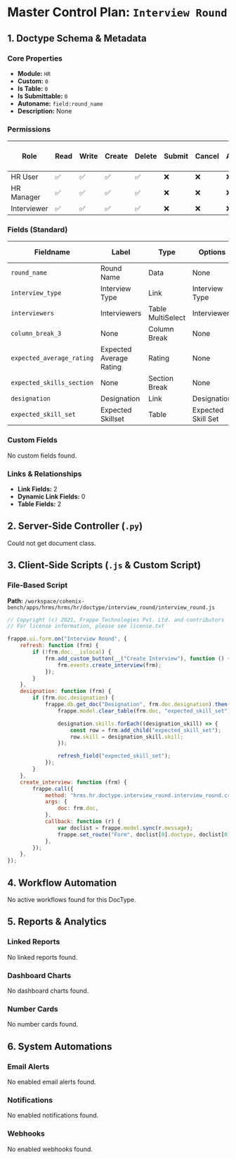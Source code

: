 # Master Control Plan: `Interview Round`

## 1. Doctype Schema & Metadata

### Core Properties
- **Module:** `HR`
- **Custom:** `0`
- **Is Table:** `0`
- **Is Submittable:** `0`
- **Autoname:** `field:round_name`
- **Description:** None

### Permissions
| Role | Read | Write | Create | Delete | Submit | Cancel | Amend | Report | Import | Export | Print | Email | Share | Set User Perms |
|---|---|---|---|---|---|---|---|---|---|---|---|---|---|---|
| HR User | ✅ | ✅ | ✅ | ✅ | ❌ | ❌ | ❌ | ✅ | ❌ | ✅ | ✅ | ✅ | ✅ | ❌ |
| HR Manager | ✅ | ✅ | ✅ | ✅ | ❌ | ❌ | ❌ | ✅ | ❌ | ✅ | ✅ | ✅ | ✅ | ❌ |
| Interviewer | ✅ | ✅ | ✅ | ✅ | ❌ | ❌ | ❌ | ✅ | ❌ | ✅ | ✅ | ✅ | ✅ | ❌ |


### Fields (Standard)
| Fieldname | Label | Type | Options | Required | Hidden | Read Only | Default | Description |
|---|---|---|---|---|---|---|---|---|
| `round_name` | Round Name | Data | None | ✅ |  |  | None | None |
| `interview_type` | Interview Type | Link | Interview Type |  |  |  | None | None |
| `interviewers` | Interviewers | Table MultiSelect | Interviewer |  |  |  | None | None |
| `column_break_3` | None | Column Break | None |  |  |  | None | None |
| `expected_average_rating` | Expected Average Rating | Rating | None |  |  |  | None | None |
| `expected_skills_section` | None | Section Break | None |  |  |  | None | None |
| `designation` | Designation | Link | Designation |  |  |  | None | None |
| `expected_skill_set` | Expected Skillset | Table | Expected Skill Set | ✅ |  |  | None | None |


### Custom Fields
No custom fields found.


### Links & Relationships
- **Link Fields:** 2
- **Dynamic Link Fields:** 0
- **Table Fields:** 2

## 2. Server-Side Controller (`.py`)
Could not get document class.


## 3. Client-Side Scripts (`.js` & Custom Script)
### File-Based Script
**Path:** `/workspace/cohenix-bench/apps/hrms/hrms/hr/doctype/interview_round/interview_round.js`
```javascript
// Copyright (c) 2021, Frappe Technologies Pvt. Ltd. and contributors
// For license information, please see license.txt

frappe.ui.form.on("Interview Round", {
	refresh: function (frm) {
		if (!frm.doc.__islocal) {
			frm.add_custom_button(__("Create Interview"), function () {
				frm.events.create_interview(frm);
			});
		}
	},
	designation: function (frm) {
		if (frm.doc.designation) {
			frappe.db.get_doc("Designation", frm.doc.designation).then((designation) => {
				frappe.model.clear_table(frm.doc, "expected_skill_set");

				designation.skills.forEach((designation_skill) => {
					const row = frm.add_child("expected_skill_set");
					row.skill = designation_skill.skill;
				});

				refresh_field("expected_skill_set");
			});
		}
	},
	create_interview: function (frm) {
		frappe.call({
			method: "hrms.hr.doctype.interview_round.interview_round.create_interview",
			args: {
				doc: frm.doc,
			},
			callback: function (r) {
				var doclist = frappe.model.sync(r.message);
				frappe.set_route("Form", doclist[0].doctype, doclist[0].name);
			},
		});
	},
});

```




## 4. Workflow Automation
No active workflows found for this DocType.


## 5. Reports & Analytics
### Linked Reports
No linked reports found.


### Dashboard Charts
No dashboard charts found.


### Number Cards
No number cards found.


## 6. System Automations
### Email Alerts
No enabled email alerts found.


### Notifications
No enabled notifications found.


### Webhooks
No enabled webhooks found.
